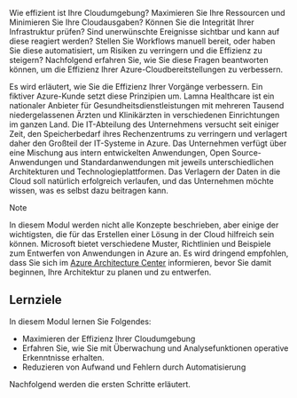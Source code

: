 Wie effizient ist Ihre Cloudumgebung? Maximieren Sie Ihre Ressourcen und Minimieren Sie Ihre Cloudausgaben? Können Sie die Integrität Ihrer Infrastruktur prüfen? Sind unerwünschte Ereignisse sichtbar und kann auf diese reagiert werden? Stellen Sie Workflows manuell bereit, oder haben Sie diese automatisiert, um Risiken zu verringern und die Effizienz zu steigern? Nachfolgend erfahren Sie, wie Sie diese Fragen beantworten können, um die Effizienz Ihrer Azure-Cloudbereitstellungen zu verbessern.

Es wird erläutert, wie Sie die Effizienz Ihrer Vorgänge verbessern. Ein fiktiver Azure-Kunde setzt diese Prinzipien um. Lamna Healthcare ist ein nationaler Anbieter für Gesundheitsdienstleistungen mit mehreren Tausend niedergelassenen Ärzten und Klinikärzten in verschiedenen Einrichtungen im ganzen Land. Die IT-Abteilung des Unternehmens versucht seit einiger Zeit, den Speicherbedarf ihres Rechenzentrums zu verringern und verlagert daher den Großteil der IT-Systeme in Azure. Das Unternehmen verfügt über eine Mischung aus intern entwickelten Anwendungen, Open Source-Anwendungen und Standardanwendungen mit jeweils unterschiedlichen Architekturen und Technologieplattformen. Das Verlagern der Daten in die Cloud soll natürlich erfolgreich verlaufen, und das Unternehmen möchte wissen, was es selbst dazu beitragen kann.

> [!NOTE]
> In diesem Modul werden nicht alle Konzepte beschrieben, aber einige der wichtigsten, die für das Erstellen einer Lösung in der Cloud hilfreich sein können. Microsoft bietet verschiedene Muster, Richtlinien und Beispiele zum Entwerfen von Anwendungen in Azure an. Es wird dringend empfohlen, dass Sie sich im [Azure Architecture Center](https://docs.microsoft.com/azure/architecture/) informieren, bevor Sie damit beginnen, Ihre Architektur zu planen und zu entwerfen.

## <a name="learning-objectives"></a>Lernziele

In diesem Modul lernen Sie Folgendes:

- Maximieren der Effizienz Ihrer Cloudumgebung
- Erfahren Sie, wie Sie mit Überwachung und Analysefunktionen operative Erkenntnisse erhalten.
- Reduzieren von Aufwand und Fehlern durch Automatisierung

Nachfolgend werden die ersten Schritte erläutert.